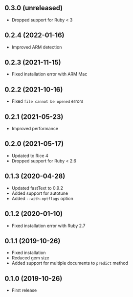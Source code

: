 ## 0.3.0 (unreleased)

- Dropped support for Ruby < 3

## 0.2.4 (2022-01-16)

- Improved ARM detection

## 0.2.3 (2021-11-15)

- Fixed installation error with ARM Mac

## 0.2.2 (2021-10-16)

- Fixed `file cannot be opened` errors

## 0.2.1 (2021-05-23)

- Improved performance

## 0.2.0 (2021-05-17)

- Updated to Rice 4
- Dropped support for Ruby < 2.6

## 0.1.3 (2020-04-28)

- Updated fastText to 0.9.2
- Added support for autotune
- Added `--with-optflags` option

## 0.1.2 (2020-01-10)

- Fixed installation error with Ruby 2.7

## 0.1.1 (2019-10-26)

- Fixed installation
- Reduced gem size
- Added support for multiple documents to `predict` method

## 0.1.0 (2019-10-26)

- First release
